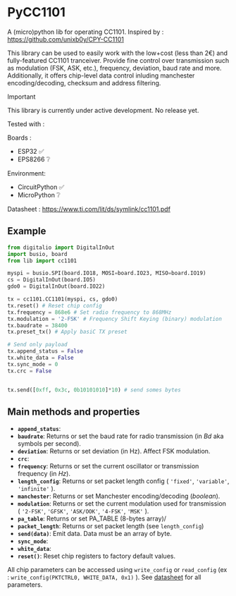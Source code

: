 # PyCC1101

A (micro)python lib for operating CC1101.
Inspired by : https://github.com/unixb0y/CPY-CC1101

This library can be used to easily work with the low+cost (less than 2€) and fully-featured CC1101 tranceiver.
Provide fine control over transmission such as modulation (FSK, ASK, etc.), frequency, deviation, baud rate and more.
Additionally, it offers chip-level data control inluding manchester encoding/decoding, checksum and address filtering.

> [!IMPORTANT]
> This library is currently under active development. No release yet.

Tested with : 

Boards :
- ESP32 ✅
- EPS8266 ❔

Environment:
- CircuitPython ✅
- MicroPython ❔

Datasheet : https://www.ti.com/lit/ds/symlink/cc1101.pdf

## Example

```python
from digitalio import DigitalInOut
import busio, board
from lib import cc1101

myspi = busio.SPI(board.IO18, MOSI=board.IO23, MISO=board.IO19)
cs = DigitalInOut(board.IO5)
gdo0 = DigitalInOut(board.IO22)

tx = cc1101.CC1101(myspi, cs, gdo0)
tx.reset() # Reset chip config
tx.frequency = 868e6 # Set radio frequency to 868MHz
tx.modulation = '2-FSK' # Frequency Shift Keying (binary) modulation
tx.baudrate = 38400
tx.preset_tx() # Apply basiC TX preset

# Send only payload
tx.append_status = False
tx.white_data = False
tx.sync_mode = 0
tx.crc = False


tx.send([0xff, 0x3c, 0b10101010]*10) # send somes bytes
```

## Main methods and properties

- **`append_status`**:
- **`baudrate`**: Returns or set the baud rate for radio transmission (in _Bd_ aka symbols per second).
- **`deviation`**: Returns or set deviation (in Hz). Affect FSK modulation.
- **`crc`**:
- **`frequency`**: Returns or set the current oscillator or transmission frequency (in _Hz_).
- **`length_config`**: Returns or set packet length config ( `'fixed'`, `'variable'`, `'infinite'` ).
- **`manchester`**: Returns or set Manchester encoding/decoding (_boolean_).
- **`modulation`**: Returns or set the current modulation used for transmission ( `'2-FSK'`, `'GFSK'`, `'ASK/OOK'`, `'4-FSK'`, `'MSK'` ).
- **`pa_table`**: Returns or set PA_TABLE (8-bytes array)/
- **`packet_length`**: Returns or set packet length (see `length_config`)
- **`send(data)`**: Emit data. Data must be an array of byte.
- **`sync_mode`**:
- **`white_data`**:
- **`reset()`**: Reset chip registers to factory default values.

All chip parameters can be accessed using `write_config` or `read_config` (ex : `write_config(PKTCTRL0, WHITE_DATA, 0x1)` ).
See [datasheet](https://www.ti.com/lit/ds/symlink/cc1101.pdf) for all parameters.
